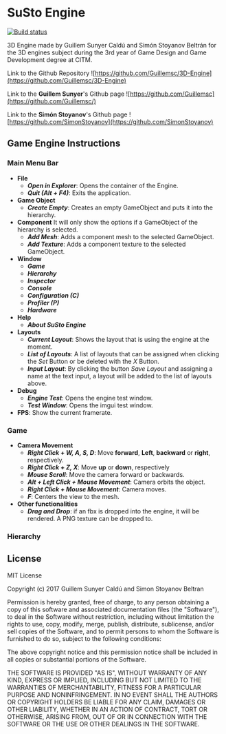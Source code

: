 # SuSto Engine
[![Build status](https://ci.appveyor.com/api/projects/status/m3lluga340u8kfuk/branch/master?svg=true)](https://ci.appveyor.com/project/Guillemsc/3d-engine/branch/master)

3D Engine made by Guillem Sunyer Caldú and Simón Stoyanov Beltrán for the 3D engines subject during the 3rd year of Game Design and Game Development degree at CITM.

Link to the Github Repository ![https://github.com/Guillemsc/3D-Engine](https://github.com/Guillemsc/3D-Engine)

Link to the **Guillem Sunyer**'s Github page ![https://github.com/Guillemsc](https://github.com/Guillemsc/)

Link to the **Simón Stoyanov**'s Github page ![https://github.com/SimonStoyanov](https://github.com/SimonStoyanov)


## Game Engine Instructions
### Main Menu Bar
* **File**
  * _**Open in Explorer**_: Opens the container of the Engine.
  * _**Quit (Alt + F4)**_: Exits the application.
* **Game Object**
  * _**Create Empty**_: Creates an empty GameObject and puts it into the hierarchy.
* **Component**
It will only show the options if a GameObject of the hierarchy is selected.
  * _**Add Mesh**_: Adds a component mesh to the selected GameObject.
  * _**Add Texture**_: Adds a component texture to the selected GameObject.
* **Window**
  * _**Game**_
  * _**Hierarchy**_
  * _**Inspector**_
  * _**Console**_
  * _**Configuration (C)**_
  * _**Profiler (P)**_
  * _**Hardware**_
* **Help**
  * _**About SuSto Engine**_
* **Layouts**
  * _**Current Layout**_: Shows the layout that is using the engine at the moment.
  * _**List of Layouts**_: A list of layouts that can be assigned when clicking the _Set_ Button or be deleted with the _X_ Button.
  * _**Input Layout**_: By clicking the button _Save Layout_ and assigning a name at the text input, a layout will be added to the list of layouts above.
* **Debug**
  * _**Engine Test**_: Opens the engine test window.
  * _**Test Window**_: Opens the imgui test window.
* **FPS**: Show the current framerate.

### Game
* **Camera Movement**
  * _**Right Click + W, A, S, D**_: Move **forward**, **Left**, **backward** or **right**, respectively.
  * _**Right Click + Z, X**_: Move **up** or **down**, respectively
  * _**Mouse Scroll**_: Move the camera forward or backwards.
  * _**Alt + Left Click + Mouse Movement**_: Camera orbits the object.
  * _**Right Click + Mouse Movement**_: Camera moves.
  * _**F**_: Centers the view to the mesh.
* **Other functionalities**
  * _**Drag and Drop**_: if an fbx is dropped into the engine, it will be rendered. A PNG texture can be dropped to.
 
### Hierarchy


## License
MIT License

Copyright (c) 2017 Guillem Sunyer Caldú and Simon Stoyanov Beltran

Permission is hereby granted, free of charge, to any person obtaining a copy
of this software and associated documentation files (the "Software"), to deal
in the Software without restriction, including without limitation the rights
to use, copy, modify, merge, publish, distribute, sublicense, and/or sell
copies of the Software, and to permit persons to whom the Software is
furnished to do so, subject to the following conditions:

The above copyright notice and this permission notice shall be included in all
copies or substantial portions of the Software.

THE SOFTWARE IS PROVIDED "AS IS", WITHOUT WARRANTY OF ANY KIND, EXPRESS OR
IMPLIED, INCLUDING BUT NOT LIMITED TO THE WARRANTIES OF MERCHANTABILITY,
FITNESS FOR A PARTICULAR PURPOSE AND NONINFRINGEMENT. IN NO EVENT SHALL THE
AUTHORS OR COPYRIGHT HOLDERS BE LIABLE FOR ANY CLAIM, DAMAGES OR OTHER
LIABILITY, WHETHER IN AN ACTION OF CONTRACT, TORT OR OTHERWISE, ARISING FROM,
OUT OF OR IN CONNECTION WITH THE SOFTWARE OR THE USE OR OTHER DEALINGS IN THE
SOFTWARE.
